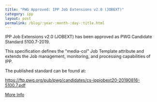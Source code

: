 ```yaml
---
title: "PWG Approved: IPP Job Extensions v2.0 (JOBEXT)"
category: ipp
layout: post
permalink: /blog/:year-:month-:day-:title.html
---
```


IPP Job Extensions v2.0 (JOBEXT) has been approved as PWG Candidate Standard 5100.7-2019.

This specification defines the "media-col" Job Template attribute and extends the Job management, monitoring, and processing capabilities of IPP.

The published standard can be found at:

   https://ftp.pwg.org/pub/pwg/candidates/cs-ippjobext20-20190816-5100.7.pdf

<a class="btn btn-secondary btn-sm" href="https://www.pwg.org/pipermail/pwg-announce/2019/003894.html">More Info</a>

